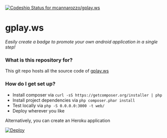 [ ![Codeship Status for mcannarozzo/gplay.ws](https://codeship.com/projects/aae89ac0-af0d-0133-5e4c-6624307c89c5/status?branch=master)](https://codeship.com/projects/132459)

# gplay.ws #

*Easily create a badge to promote your own android application in a single step!*

### What is this repository for? ###

This git repo hosts all the source code of [gplay.ws](http://gplay.ws)

### How do I get set up? ###

* Install composer via ``` curl -sS https://getcomposer.org/installer | php ```
* Install project dependencies via ```php composer.phar install```
* Test locally via ``` php -S 0.0.0.0:3000 -t web/ ```
* Deploy wherever you like

Alternatively, you can create an Heroku application

[![Deploy](https://www.herokucdn.com/deploy/button.svg)](https://heroku.com/deploy)